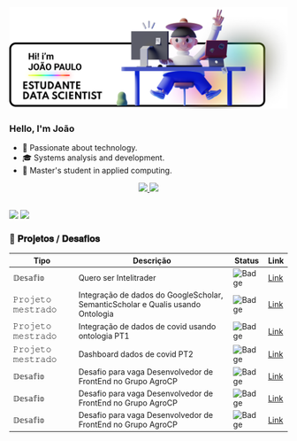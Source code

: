 <img src="https://github.com/JuaoSA/JuaoSA/blob/main/Group%20111.png" alt="Hero image">



### Hello, I'm João


- 🔭 Passionate about technology.
- 🎓  Systems analysis and development. 
- 🌱 Master's student in applied computing. 
<div align="center">
  <a href="https://github.com/davidluiz91">
  <img height="180em" src="https://github-readme-stats.vercel.app/api?username=JuaoSA&show_icons=true&theme=swift&include_all_commits=true&count_private=true"/>
  
  <img height="180em" src="https://github-readme-stats.vercel.app/api/top-langs/?username=JuaoSA&layout=compact&langs_count=7&theme=swift"/>
</div>
 

##

<div> 
  
  <a href = "jaosantosandrade@gmail.com"><img src="https://img.shields.io/badge/-Gmail-%23333?style=for-the-badge&logo=gmail&logoColor=white" target="_blank"></a>
  <a href="https://www.linkedin.com/in//" target="_blank"><img src="https://img.shields.io/badge/-LinkedIn-%230077B5?style=for-the-badge&logo=linkedin&logoColor=white" target="_blank"></a> 
  
### :lock_with_ink_pen: 𝐏𝐫𝐨𝐣𝐞𝐭𝐨𝐬 / 𝐃𝐞𝐬𝐚𝐟𝐢𝐨𝐬
Tipo | Descrição | Status | Link
-----|-------------|--------|------
𝔻𝕖𝕤𝕒𝕗𝕚𝕠  | Quero ser Intelitrader | ![Badge](https://img.shields.io/badge/Status-COMPLETED-LightSeaGreen.svg) | [Link](https://github.com/JsantosAn/quero-ser)
𝙿𝚛𝚘𝚓𝚎𝚝𝚘 𝚖𝚎𝚜𝚝𝚛𝚊𝚍𝚘 | Integração de dados do GoogleScholar, SemanticScholar e Qualis usando Ontologia  | ![Badge](https://img.shields.io/badge/Status-COMPLETED-LightSeaGreen.svg) | [Link](https://github.com/JsantosAn/Projeto_Publicacao)
𝙿𝚛𝚘𝚓𝚎𝚝𝚘 𝚖𝚎𝚜𝚝𝚛𝚊𝚍𝚘 | Integração de dados de covid usando ontologia PT1  | ![Badge](https://img.shields.io/badge/Status-INPROGRESS-yellow.svg) | [Link]()
𝙿𝚛𝚘𝚓𝚎𝚝𝚘 𝚖𝚎𝚜𝚝𝚛𝚊𝚍𝚘 | Dashboard dados de covid PT2  | ![Badge](https://img.shields.io/badge/Status-INPROGRESS-yellow.svg) | [Link]()  
𝔻𝕖𝕤𝕒𝕗𝕚𝕠  | Desafio para vaga Desenvolvedor de FrontEnd no Grupo AgroCP  | ![Badge](https://img.shields.io/badge/Status-COMPLETED-LightSeaGreen.svg) | [Link](https://github.com/JsantosAn/Teste-Programador-FrontEnd)
𝔻𝕖𝕤𝕒𝕗𝕚𝕠  | Desafio para vaga Desenvolvedor de FrontEnd no Grupo AgroCP  | ![Badge](https://img.shields.io/badge/Status-COMPLETED-LightSeaGreen.svg) | [Link](https://github.com/JsantosAn/Teste-Programador-FrontEnd)
𝔻𝕖𝕤𝕒𝕗𝕚𝕠  | Desafio para vaga Desenvolvedor de FrontEnd no Grupo AgroCP  | ![Badge](https://img.shields.io/badge/Status-COMPLETED-LightSeaGreen.svg) | [Link](https://github.com/JsantosAn/Desafio-FrontEnd-2021)
<br />
